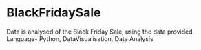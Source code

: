 # BlackFridaySale
Data is analysed of the Black Friday Sale, using the data provided. Language- Python, DataVisualisation, Data Analysis
